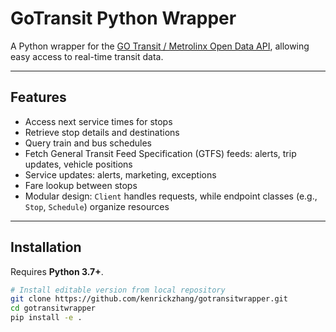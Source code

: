 # GoTransit Python Wrapper

A Python wrapper for the [GO Transit / Metrolinx Open Data API](https://api.openmetrolinx.com/OpenDataAPI), allowing easy access to real-time transit data.

---

## Features

- Access next service times for stops
- Retrieve stop details and destinations
- Query train and bus schedules
- Fetch General Transit Feed Specification (GTFS) feeds: alerts, trip updates, vehicle positions
- Service updates: alerts, marketing, exceptions
- Fare lookup between stops
- Modular design: `Client` handles requests, while endpoint classes (e.g., `Stop`, `Schedule`) organize resources

---

## Installation

Requires **Python 3.7+**.

```bash
# Install editable version from local repository
git clone https://github.com/kenrickzhang/gotransitwrapper.git
cd gotransitwrapper
pip install -e .
```
